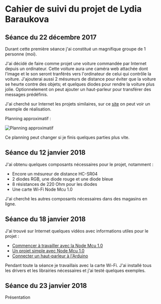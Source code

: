 Cahier de suivi du projet de Lydia Baraukova
===
Séance du 22 décembre 2017
-
Durant cette première séance j'ai constitué un magnifique groupe de 1 personne (moi).

J'ai décidé de faire comme projet une voiture commandée par Internet depuis un ordinateur. Cette voiture aura une caméra web attachée dont l'image et le son seront tranférés vers l'ordinateur de celui qui contrôle la voiture. J'ajouterai aussi 2 mésureurs de distance pour éviter que la voiture se heurte contre des objets; et quelques diodes pour rendre la voiture plus jolie. Optionnelement on peut ajouter un haut-parleur pour transférer des messages prédéfinis.

J'ai cherché sur Internet les projets similaires, sur ce [site](http://www.instructables.com/id/Internet-Controlled-RC-Car/) on peut voir un exemple de réalisation.

Planning approximatif :

![Planning approximatif](https://github.com/Livelinndy/PeiP2_Arduino_CuriousCar/blob/master/images/Planning%20approximatif.png)

Ce planning peut changer si je finis quelques parties plus vite.

Séance du 12 janvier 2018
-
J'ai obtenu quelques composants nécessaires pour le projet, notamment :
* Encore un mésureur de distance HC-SR04
* 2 diodes RGB, une diode rouge et une diode bleue
* 8 résistances de 220 Ohm pour les diodes
* Une carte Wi-Fi Node Mcu 1.0

J'ai cherché les autres composants nécessaires dans des magasins en ligne.

Séance du 18 janvier 2018
-
J'ai trouvé sur Internet quelques vidéos avec informations utiles pour le projet :
* [Commencer à travailler avec la Node Mcu 1.0](https://www.youtube.com/watch?v=G6CqvhXpBKM)
* [Un projet simple avec Node Mcu 1.0](https://www.youtube.com/watch?v=ZPUg4Uw3A0E)
* [Connecter un haut-parleur à l'Arduino](https://www.youtube.com/watch?v=gi9mqIha8n0)

Pendant toute la séance je travaillais avec la carte Wi-Fi. J'ai installé tous les drivers et les librairies nécessaires et j'ai testé quelques exemples.

Séance du 23 janvier 2018
-
Présentation
